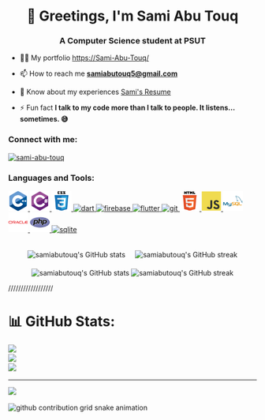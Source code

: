 <h1 align="center">🔹 Greetings, I'm Sami Abu Touq</h1>
<h3 align="center">A Computer Science student at PSUT</h3>

- 👨‍💻 My portfolio [https://Sami-Abu-Touq/](https://samiabutouq.github.io/Sami-Abu-Touq/)

- 📫 How to reach me **samiabutouq5@gmail.com**

- 📄 Know about my experiences [Sami's Resume](https://github.com/SamiAbuTouq/Sami-Abu-Touq/blob/main/Sami_Abu_Touq.pdf)

- ⚡ Fun fact **I talk to my code more than I talk to people. It listens… sometimes. 😅**

<h3 align="left">Connect with me:</h3>
<p align="left">
<a href="https://linkedin.com/in/sami-abu-touq" target="blank"><img align="center" src="https://raw.githubusercontent.com/rahuldkjain/github-profile-readme-generator/master/src/images/icons/Social/linked-in-alt.svg" alt="sami-abu-touq" height="30" width="40" /></a>
</p>

<h3 align="left">Languages and Tools:</h3>
<p align="left"><a href="https://www.w3schools.com/cpp/" target="_blank" rel="noreferrer"> <img src="https://raw.githubusercontent.com/devicons/devicon/master/icons/cplusplus/cplusplus-original.svg" alt="cplusplus" width="40" height="40"/> </a> <a href="https://www.w3schools.com/cs/" target="_blank" rel="noreferrer"> <img src="https://raw.githubusercontent.com/devicons/devicon/master/icons/csharp/csharp-original.svg" alt="csharp" width="40" height="40"/> </a> <a href="https://www.w3schools.com/css/" target="_blank" rel="noreferrer"> <img src="https://raw.githubusercontent.com/devicons/devicon/master/icons/css3/css3-original-wordmark.svg" alt="css3" width="40" height="40"/> </a> <a href="https://dart.dev" target="_blank" rel="noreferrer"> <img src="https://www.vectorlogo.zone/logos/dartlang/dartlang-icon.svg" alt="dart" width="40" height="40"/> </a> <a href="https://firebase.google.com/" target="_blank" rel="noreferrer"> <img src="https://www.vectorlogo.zone/logos/firebase/firebase-icon.svg" alt="firebase" width="40" height="40"/> </a> <a href="https://flutter.dev" target="_blank" rel="noreferrer"> <img src="https://www.vectorlogo.zone/logos/flutterio/flutterio-icon.svg" alt="flutter" width="40" height="40"/> </a> <a href="https://git-scm.com/" target="_blank" rel="noreferrer"> <img src="https://www.vectorlogo.zone/logos/git-scm/git-scm-icon.svg" alt="git" width="40" height="40"/> </a> <a href="https://www.w3.org/html/" target="_blank" rel="noreferrer"> <img src="https://raw.githubusercontent.com/devicons/devicon/master/icons/html5/html5-original-wordmark.svg" alt="html5" width="40" height="40"/> </a> <a href="https://developer.mozilla.org/en-US/docs/Web/JavaScript" target="_blank" rel="noreferrer"> <img src="https://raw.githubusercontent.com/devicons/devicon/master/icons/javascript/javascript-original.svg" alt="javascript" width="40" height="40"/> </a> <a href="https://www.mysql.com/" target="_blank" rel="noreferrer"> <img src="https://raw.githubusercontent.com/devicons/devicon/master/icons/mysql/mysql-original-wordmark.svg" alt="mysql" width="40" height="40"/> </a> <a href="https://www.oracle.com/" target="_blank" rel="noreferrer"> <img src="https://raw.githubusercontent.com/devicons/devicon/master/icons/oracle/oracle-original.svg" alt="oracle" width="40" height="40"/> </a> <a href="https://www.php.net" target="_blank" rel="noreferrer"> <img src="https://raw.githubusercontent.com/devicons/devicon/master/icons/php/php-original.svg" alt="php" width="40" height="40"/> </a> <a href="https://www.sqlite.org/" target="_blank" rel="noreferrer"> <img src="https://www.vectorlogo.zone/logos/sqlite/sqlite-icon.svg" alt="sqlite" width="40" height="40"/> </a> </p>


<div style="display: flex; justify-content: center; align-items: center; flex-wrap: wrap; gap: 20px; padding: 20px; border-radius: 10px;"> <picture> <source srcset="https://github-readme-stats.vercel.app/api?username=samiabutouq&show_icons=true&theme=radical" media="(prefers-color-scheme: dark)" /> <source srcset="https://github-readme-stats.vercel.app/api?username=samiabutouq&show_icons=true&theme=default" media="(prefers-color-scheme: light), (prefers-color-scheme: no-preference)" /> <img height="200" src="https://github-readme-stats.vercel.app/api?username=samiabutouq&show_icons=true" alt="samiabutouq's GitHub stats" /> </picture> <picture> <source srcset="https://github-readme-streak-stats.herokuapp.com/?user=samiabutouq&theme=radical" media="(prefers-color-scheme: dark)" /> <source srcset="https://github-readme-streak-stats.herokuapp.com/?user=samiabutouq&theme=default" media="(prefers-color-scheme: light), (prefers-color-scheme: no-preference)" /> <img height="200" src="https://github-readme-streak-stats.herokuapp.com/?user=samiabutouq" alt="samiabutouq's GitHub streak" /> </picture> </div>



<div align="center"> <img height="200" src="https://github-readme-stats.vercel.app/api?username=samiabutouq&show_icons=true&theme=transparent&text_color=58a6ff&title_color=58a6ff&icon_color=58a6ff&border_color=58a6ff&border_radius=6" alt="samiabutouq's GitHub stats" /> <img height="200" src="https://github-readme-streak-stats.herokuapp.com/?user=samiabutouq&theme=transparent&ring=58a6ff&fire=58a6ff&currStreakNum=58a6ff&sideNums=58a6ff&currStreakLabel=58a6ff&sideLabels=58a6ff&dates=58a6ff&border=58a6ff&stroke=58a6ff&border_radius=6" alt="samiabutouq's GitHub streak" /> </div>

//////////////////


# 📊 GitHub Stats:
![](https://github-readme-stats.vercel.app/api?username=SamiAbuTouq&theme=swift&hide_border=false&include_all_commits=true&count_private=true)<br/>
![](https://github-readme-streak-stats.herokuapp.com/?user=SamiAbuTouq&theme=swift&hide_border=false)<br/>
![](https://github-readme-stats.vercel.app/api/top-langs/?username=SamiAbuTouq&theme=swift&hide_border=false&include_all_commits=true&count_private=true&layout=compact)

---
[![](https://visitcount.itsvg.in/api?id=SamiAbuTouq&icon=0&color=0)](https://visitcount.itsvg.in)

<!-- Proudly created with GPRM ( https://gprm.itsvg.in ) -->
<!-- Proudly created with GPRM ( https://gprm.itsvg.in ) -->

<picture>
  <source media="(prefers-color-scheme: dark)" srcset="https://raw.githubusercontent.com/SamiAbuTouq/SamiAbuTouq/output/github-snake-dark.svg" />
  <source media="(prefers-color-scheme: light)" srcset="https://raw.githubusercontent.com/SamiAbuTouq/SamiAbuTouq/output/github-snake-light.svg" />
  <img alt="github contribution grid snake animation" src="https://raw.githubusercontent.com/SamiAbuTouq/SamiAbuTouq/output/github-snake.svg" />
</picture>

